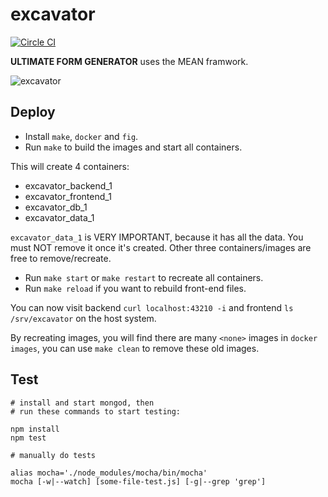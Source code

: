 excavator
=========

[![Circle CI](https://circleci.com/gh/lyoooooooo/excavator.png?style=badge&circle-token=e8a5950e00d4589038383412496b3efdb3cf233b)](
https://circleci.com/gh/lyoooooooo/excavator)

**ULTIMATE FORM GENERATOR** uses the MEAN framwork.

![excavator](https://cloud.githubusercontent.com/assets/1284703/5153881/1cd998ae-7279-11e4-8fd7-d50b369c69eb.jpg)

## Deploy

* Install `make`, `docker` and `fig`.
* Run `make` to build the images and start all containers.

This will create 4 containers:

* excavator_backend_1
* excavator_frontend_1
* excavator_db_1
* excavator_data_1

`excavator_data_1` is VERY IMPORTANT, because it has all the data. You must
NOT remove it once it's created. Other three containers/images are free to
remove/recreate.

* Run `make start` or `make restart` to recreate all containers.
* Run `make reload` if you want to rebuild front-end files.

You can now visit backend `curl localhost:43210 -i` and frontend
`ls /srv/excavator` on the host system.

By recreating images, you will find there are many `<none>` images in
`docker images`, you can use `make clean` to remove these old images.

## Test

```
# install and start mongod, then
# run these commands to start testing:

npm install
npm test

# manually do tests

alias mocha='./node_modules/mocha/bin/mocha'
mocha [-w|--watch] [some-file-test.js] [-g|--grep 'grep']
```
